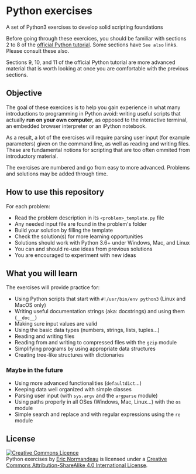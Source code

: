 # Python exercises

A set of Python3 exercises to develop solid scripting foundations

Before going through these exercices, you should be familiar with sections 2 to
8 of the [official Python tutorial](https://docs.python.org/3/tutorial/). Some
sections have `See also` links. Please consult these also.

Sections 9, 10, and 11 of the official Python tutorial are more advanced material
that is worth looking at once you are comfortable with the previous sections.

## Objective

The goal of these exercices is to help you gain experience in what many
introductions to programming in Python avoid: writing useful scripts that
actually **run on your own computer**, as opposed to the interactive terminal,
an embedded browser interpreter or an iPython notebook.

As a result, a lot of the exercises will require parsing user input (for
example parameters) given on the command line, as well as reading and writing
files. These are fundamental notions for scripting that are too often ommited
from introductory material.

The exercises are numbered and go from easy to more advanced. Problems and
solutions may be added through time.

## How to use this repository

For each problem:

- Read the problem description in its `<problem>_template.py` file
- Any needed input file are found in the problem's folder
- Build your solution by filling the template
- Check the solution(s) for more learning opportunities
- Solutions should work with Python 3.6+ under Windows, Mac, and Linux
- You can and should re-use ideas from previous solutions
- You are encouraged to experiment with new ideas

## What you will learn

The exercises will provide practice for:

- Using Python scripts that start with `#!/usr/bin/env python3` (Linux and MacOS only)
- Writing useful documentation strings (aka: docstrings) and using them (`__doc__`)
- Making sure input values are valid
- Using the basic data types (numbers, strings, lists, tuples...)
- Reading and writing files
- Reading from and writing to compressed files with the `gzip` module
- Simplifying programs by using appropriate data structures
- Creating tree-like structures with dictionaries

### Maybe in the future

- Using more advanced functionalities (`defaultdict`...)
- Keeping data well organized with simple classes
- Parsing user input (with `sys.argv` and the `argparse` module)
- Using paths properly in all OSes (Windows, Mac, Linux...) with the `os` module
- Simple search and replace and with regular expressions using the `re` module

## License

<a rel="license" href="http://creativecommons.org/licenses/by-sa/4.0/"><img alt="Creative Commons Licence" style="border-width:0" src="https://i.creativecommons.org/l/by-sa/4.0/88x31.png" /></a><br /><span xmlns:dct="http://purl.org/dc/terms/" property="dct:title">Python exercises</span> by <a xmlns:cc="http://creativecommons.org/ns#" href="https://github.com/enormandeau/python_exercises" property="cc:attributionName" rel="cc:attributionURL">Eric Normandeau</a> is licensed under a <a rel="license" href="http://creativecommons.org/licenses/by-sa/4.0/">Creative Commons Attribution-ShareAlike 4.0 International License</a>.
